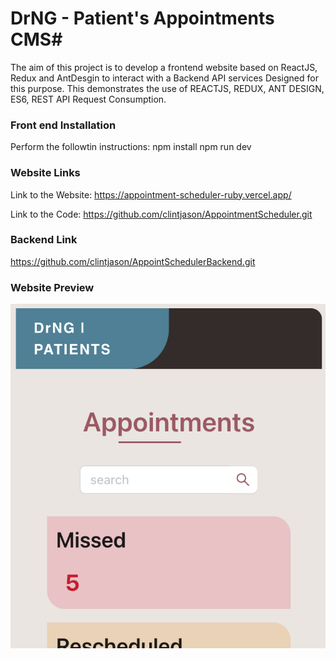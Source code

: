 # DrNG - Patient's Appointments CMS#

The aim of this project is to develop a frontend website based on ReactJS, Redux and AntDesgin to interact with a Backend API services Designed for this purpose.
This demonstrates the use of REACTJS, REDUX, ANT DESIGN, ES6, REST API Request Consumption.

### Front end Installation ###
Perform the followtin instructions:
npm install
npm run dev

### Website Links ###
Link to the Website: https://appointment-scheduler-ruby.vercel.app/

Link to the Code: https://github.com/clintjason/AppointmentScheduler.git

### Backend Link ### 
https://github.com/clintjason/AppointSchedulerBackend.git

### Website Preview
![The Phone mockup of DrNG](https://github.com/clintjason/AppointmentScheduler/blob/main/src/assets/DrNg.png?raw=true)
